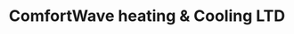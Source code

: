 ---
title: "ComfortWave heating & Cooling LTD"
url: /pickering/comfortwave-heating-and-cooling-ltd/
shop: appliance
---